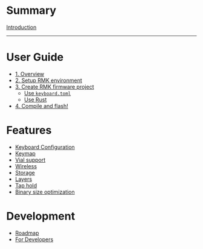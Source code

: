 # Summary

[Introduction](README.md)

---

# User Guide

- [1. Overview](guide_overview.md)
- [2. Setup RMK environment](setup_environment.md)
- [3. Create RMK firmware project](create_firmware.md)
    - [Use `keyboard.toml`](config_rmk_project_toml.md)
    - [Use Rust](config_rmk_project_rust.md)
- [4. Compile and flash!](compile_and_flash.md)


# Features
- [Keyboard Configuration](configuration.md)
- [Keymap](keymap_configuration.md)
- [Vial support](vial.md)
- [Wireless](wireless.md)
- [Storage](storage.md)
- [Layers]()
- [Tap hold]()
- [Binary size optimization](binary_size.md)

# Development
- [Roadmap](roadmap.md)
- [For Developers]()
